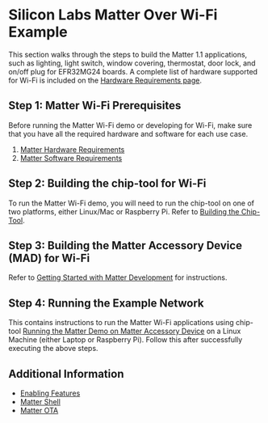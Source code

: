 # Silicon Labs Matter Over Wi-Fi Example

This section walks through the steps to build the Matter 1.1 applications, such as lighting, light switch, window covering, thermostat, door lock, and on/off plug for EFR32MG24 boards. A complete list of hardware supported for Wi-Fi is included on the [Hardware Requirements page](/matter/<docspace-docleaf-version>/matter-prerequisites/hardware-requirements).

## Step 1: Matter Wi-Fi Prerequisites

Before running the Matter Wi-Fi demo or developing for Wi-Fi, make sure that you have all the required hardware and software for each use case.

1. [Matter Hardware Requirements](/matter/<docspace-docleaf-version>/matter-prerequisites/hardware-requirements)
1. [Matter Software Requirements](/matter/<docspace-docleaf-version>/matter-prerequisites/software-requirements)

## Step 2: Building the chip-tool for Wi-Fi

To run the Matter Wi-Fi demo, you will need to run the chip-tool on one of two platforms, either Linux/Mac or Raspberry Pi. Refer to [Building the Chip-Tool](/matter/<docspace-docleaf-version>/matter-wifi-getting-started-example/build-chip-tool).

## Step 3: Building the Matter Accessory Device (MAD) for Wi-Fi

Refer to [Getting Started with Matter Development](/matter/<docspace-docleaf-version>/matter-wifi-getting-started-example/) for instructions.

## Step 4: Running the Example Network

This contains instructions to run the Matter Wi-Fi applications using chip-tool
[Running the Matter Demo on Matter Accessory Device](/matter/<docspace-docleaf-version>/matter-wifi-run-demo) on a Linux Machine (either Laptop or Raspberry Pi). Follow this after successfully executing the above steps.

## Additional Information

- [Enabling Features](/matter/<docspace-docleaf-version>/matter-wifi-enabling-features)
- [Matter Shell](/matter/<docspace-docleaf-version>/matter-overview-guides/serial-port-communications.md)
- [Matter OTA](/matter/<docspace-docleaf-version>/matter-ota)
